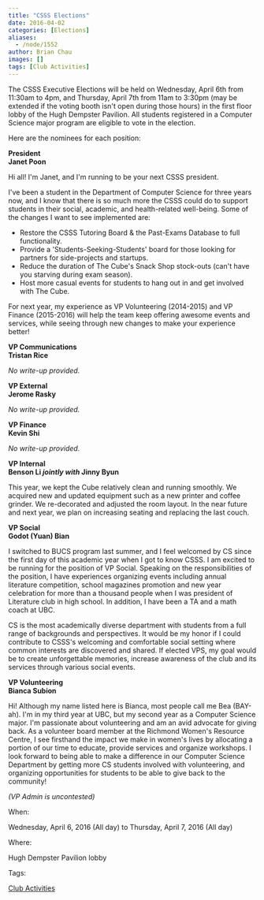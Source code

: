 ```yaml
---
title: "CSSS Elections"
date: 2016-04-02
categories: [Elections]
aliases:
  - /node/1552
author: Brian Chau
images: []
tags: [Club Activities]
---
```


The CSSS Executive Elections will be held on Wednesday, April 6th from 11:30am to 4pm, and Thursday, April 7th from 11am to 3:30pm (may be extended if the voting booth isn't open during those hours) in the first floor lobby of the Hugh Dempster Pavilion. All students registered in a Computer Science major program are eligible to vote in the election.

Here are the nominees for each position:

**President** \
**Janet Poon**

Hi all! I'm Janet, and I'm running to be your next CSSS president.

I've been a student in the Department of Computer Science for three years now, and I know that there is so much more the CSSS could do to support students in their social, academic, and health-related well-being. Some of the changes I want to see implemented are:

*   Restore the CSSS Tutoring Board & the Past-Exams Database to full functionality.
*   Provide a 'Students-Seeking-Students' board for those looking for partners for side-projects and startups.
*   Reduce the duration of The Cube's Snack Shop stock-outs (can't have you starving during exam season).
*   Host more casual events for students to hang out in and get involved with The Cube.

For next year, my experience as VP Volunteering (2014-2015) and VP Finance (2015-2016) will help the team keep offering awesome events and services, while seeing through new changes to make your experience better!

**VP Communications** \
**Tristan Rice**

_No write-up provided._

**VP External** \
**Jerome Rasky**

_No write-up provided._

**VP Finance** \
**Kevin Shi**

_No write-up provided._

**VP Internal** \
**Benson Li _jointly with_ Jinny Byun**

This year, we kept the Cube relatively clean and running smoothly. We acquired new and updated equipment such as a new printer and coffee grinder. We re-decorated and adjusted the room layout. In the near future and next year, we plan on increasing seating and replacing the last couch.

**VP Social** \
**Godot (Yuan) Bian**

I switched to BUCS program last summer, and I feel welcomed by CS since the first day of this academic year when I got to know CSSS. I am excited to be running for the position of VP Social. Speaking on the responsibilities of the position, I have experiences organizing events including annual literature competition, school magazines promotion and new year celebration for more than a thousand people when I was president of Literature club in high school. In addition, I have been a TA and a math coach at UBC.

CS is the most academically diverse department with students from a full range of backgrounds and perspectives. It would be my honor if I could contribute to CSSS's welcoming and comfortable social setting where common interests are discovered and shared. If elected VPS, my goal would be to create unforgettable memories, increase awareness of the club and its services through various social events.

**VP Volunteering** \
**Bianca Subion**

Hi! Although my name listed here is Bianca, most people call me Bea (BAY-ah). I'm in my third year at UBC, but my second year as a Computer Science major. I'm passionate about volunteering and am an avid advocate for giving back. As a volunteer board member at the Richmond Women's Resource Centre, I see firsthand the impact we make in women's lives by allocating a portion of our time to educate, provide services and organize workshops. I look forward to being able to make a difference in our Computer Science Department by getting more CS students involved with volunteering, and organizing opportunities for students to be able to give back to the community!

_(VP Admin is uncontested)_

When: 

Wednesday, April 6, 2016 (All day) to Thursday, April 7, 2016 (All day)

Where: 

Hugh Dempster Pavilion lobby

Tags: 

[Club Activities](/club)
